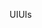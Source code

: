 <span data-ttu-id="6df94-101">UI</span><span class="sxs-lookup"><span data-stu-id="6df94-101">UIs</span></span>